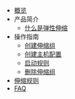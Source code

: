 
* [概览](/uas/README)
* 产品简介
    * [什么是弹性伸缩](/uas/introduction/concept)
* 操作指南
    * [创建伸缩组](/uas/guide/createtask)
    * [创建主机配置](/uas/guide/createhost)
    * [启动规则](/uas/guide/startrules)
    <!--
    * [定时任务](/uas/guide/schedule)
    -->
    * [删除伸缩组](/uas/guide/deletetask)
* [伸缩规则](/uas/rules) 
* [FAQ](/uas/faq)
